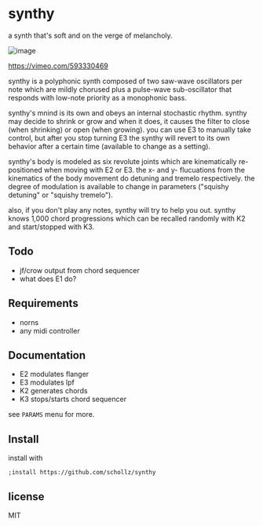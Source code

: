 # synthy

a synth that's soft and on the verge of melancholy.

![image](https://user-images.githubusercontent.com/6550035/131072123-00275007-b08a-470a-85d5-a0cee8179c21.gif)

https://vimeo.com/593330469

synthy is a polyphonic synth composed of two saw-wave oscillators per note which are mildly chorused plus a pulse-wave sub-oscillator that responds with low-note priority as a monophonic bass.

synthy's mnind is its own and obeys an internal stochastic rhythm. synthy may decide to shrink or grow and when it does, it causes the filter to close (when shrinking) or open (when growing). you can use E3 to manually take control, but after you stop turning E3 the synthy will revert to its own behavior after a certain time (available to change as a setting). 

synthy's body is modeled as six revolute joints which are kinematically re-positioned when moving with E2 or E3. the x- and y- flucuations from the kinematics of the body movement do detuning and tremelo respectively. the degree of modulation is available to change in parameters ("squishy detuning" or "squishy tremelo"). 

also, if you don't play any notes, synthy will try to help you out. synthy knows 1,000 chord progressions which can be recalled randomly with K2 and start/stopped with K3.

## Todo

- jf/crow output from chord sequencer
- what does E1 do?

## Requirements

- norns
- any midi controller

## Documentation

- E2 modulates flanger
- E3 modulates lpf
- K2 generates chords
- K3 stops/starts chord sequencer

see `PARAMS` menu for more.

## Install

install with 

```
;install https://github.com/schollz/synthy
```

## license

MIT
